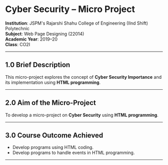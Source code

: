 # Cyber Security – Micro Project

**Institution**: JSPM's Rajarshi Shahu College of Engineering (IInd Shift) Polytechnic  
**Subject**: Web Page Designing (22014)  
**Academic Year**: 2019–20  
**Class**: CO2I  

---

## 1.0 Brief Description

This micro-project explores the concept of **Cyber Security Importance** and its implementation using **HTML programming**.

---

## 2.0 Aim of the Micro-Project

To develop a micro-project on **Cyber Security** using **HTML programming**.

---

## 3.0 Course Outcome Achieved

- Develop programs using HTML coding.
- Develop programs to handle events in HTML programming.

---
